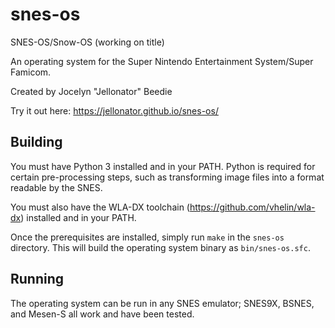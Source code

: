 # snes-os
SNES-OS/Snow-OS (working on title)

An operating system for the Super Nintendo Entertainment System/Super Famicom.

Created by Jocelyn "Jellonator" Beedie

Try it out here: https://jellonator.github.io/snes-os/

## Building

You must have Python 3 installed and in your PATH. Python is required for certain pre-processing steps, such as transforming image files into a format readable by the SNES.

You must also have the WLA-DX toolchain (https://github.com/vhelin/wla-dx) installed and in your PATH.

Once the prerequisites are installed, simply run `make` in the `snes-os` directory. This will build the operating system binary as `bin/snes-os.sfc`.

## Running

The operating system can be run in any SNES emulator; SNES9X, BSNES, and Mesen-S all work and have been tested.
